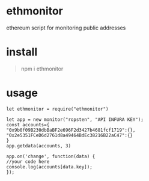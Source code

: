 # ethmonitor

ethereum script for monitoring public addresses


# install

> npm i ethmonitor

  
# usage

    let ethmonitor = require("ethmonitor")

    let app = new monitor("ropsten", "API INFURA KEY");
    const accounts={
    "0x9b0f09B230dbBaBF2e696F2d3427b4681fcf1719":{},
    "0x2e5351FCeD6d2761d8a49464BdEc38216B22aC47":{}
    }
    app.getdata(accounts, 3)
    
    app.on('change', function(data) {
    //your code here
    console.log(accounts[data.key]);
    });
